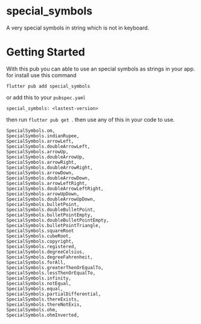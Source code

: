 # special_symbols

A very special symbols in string which is not in keyboard.

# Getting Started

With this pub you can able to use an special symbols as strings in your app.
for install use this command
```
flutter pub add special_symbols
```
or add this to your ``` pubspec.yaml  ```
```
special_symbols: <lastest-version>
```
then run ``` flutter pub get  ```.
then use any of this in your code to use.
```
SpecialSymbols.om,
SpecialSymbols.indianRupee,
SpecialSymbols.arrowLeft,
SpecialSymbols.doubleArrowLeft,
SpecialSymbols.arrowUp,
SpecialSymbols.doubleArrowUp,
SpecialSymbols.arrowRight,
SpecialSymbols.doubleArrowRight,
SpecialSymbols.arrowDown,
SpecialSymbols.doubleArrowDown,
SpecialSymbols.arrowLeftRight,
SpecialSymbols.doubleArrowLeftRight,
SpecialSymbols.arrowUpDown,
SpecialSymbols.doubleArrowUpDown,
SpecialSymbols.bulletPoint,
SpecialSymbols.doubleBulletPoint,
SpecialSymbols.bulletPointEmpty,
SpecialSymbols.doubleBulletPointEmpty,
SpecialSymbols.bulletPointTriangle,
SpecialSymbols.squareRoot
SpecialSymbols.cubeRoot,
SpecialSymbols.copyright,
SpecialSymbols.registered,
SpecialSymbols.degreeCelsius,
SpecialSymbols.degreeFahrenheit,
SpecialSymbols.forAll,
SpecialSymbols.greaterThenOrEqualTo,
SpecialSymbols.lessThenOrEqualTo,
SpecialSymbols.infinity,
SpecialSymbols.notEqual,
SpecialSymbols.equal,
SpecialSymbols.partialDifferential,
SpecialSymbols.thereExists,
SpecialSymbols.thereNotExis,
SpecialSymbols.ohm,
SpecialSymbols.ohmInverted,
```

